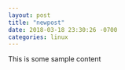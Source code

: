 ```yaml
---
layout: post
title: "newpost"
date: 2018-03-18 23:30:26 -0700
categories: linux
---
```


This is some sample content

